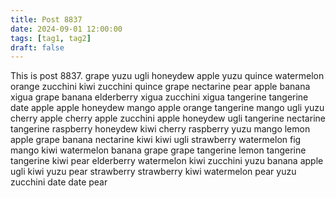 ```yaml
---
title: Post 8837
date: 2024-09-01 12:00:00
tags: [tag1, tag2]
draft: false
---
```

This is post 8837.
grape
yuzu
ugli
honeydew
apple
yuzu
quince
watermelon
orange
zucchini
kiwi
zucchini
quince
grape
nectarine
pear
apple
banana
xigua
grape
banana
elderberry
xigua
zucchini
xigua
tangerine
tangerine
date
apple
apple
honeydew
mango
apple
orange
tangerine
mango
ugli
yuzu
cherry
apple
cherry
apple
zucchini
apple
honeydew
ugli
tangerine
nectarine
tangerine
raspberry
honeydew
kiwi
cherry
raspberry
yuzu
mango
lemon
apple
grape
banana
nectarine
kiwi
kiwi
ugli
strawberry
watermelon
fig
mango
kiwi
watermelon
banana
grape
grape
tangerine
lemon
tangerine
tangerine
kiwi
pear
elderberry
watermelon
kiwi
zucchini
yuzu
banana
apple
ugli
kiwi
yuzu
pear
strawberry
strawberry
kiwi
watermelon
pear
yuzu
zucchini
date
date
pear
